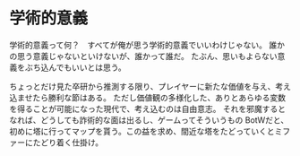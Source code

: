 # 学術的意義
学術的意義って何？　すべてが俺が思う学術的意義でいいわけじゃない。
誰かの思う意義じゃないといけないが、誰かって誰だ。
たぶん、思いもよらない意義をぶち込んでもいいとは思う。  

ちょっとだけ見た卒研から推測する限り、プレイヤーに新たな価値を与え、考え込ませたら勝利な節はある。
ただし価値観の多様化した、ありとあらゆる変数を得ることが可能になった現代で、考え込むのは自由意志。
それを邪魔するとなれば、どうしても詐術的な面は出るし、ゲームってそういうもの
BotWだと、初めに塔に行ってマップを貰う。この益を求め、間近な塔をたどっていくとミファーにたどり着く仕掛け。  